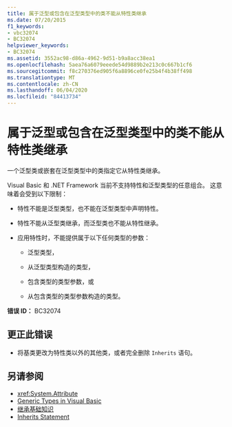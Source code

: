 ```yaml
---
title: 属于泛型或包含在泛型类型中的类不能从特性类继承
ms.date: 07/20/2015
f1_keywords:
- vbc32074
- BC32074
helpviewer_keywords:
- BC32074
ms.assetid: 3552ac98-d86a-4962-9d51-b9a8acc38ea1
ms.openlocfilehash: 5aea76a6079eeede54d9889b2e213c0c667b1cf6
ms.sourcegitcommit: f8c270376ed905f6a8896ce0fe25b4f4b38ff498
ms.translationtype: MT
ms.contentlocale: zh-CN
ms.lasthandoff: 06/04/2020
ms.locfileid: "84413734"
---
```

# <a name="classes-that-are-generic-or-contained-in-a-generic-type-cannot-inherit-from-an-attribute-class"></a>属于泛型或包含在泛型类型中的类不能从特性类继承

一个泛型类或嵌套在泛型类型中的类指定它从特性类继承。

Visual Basic 和 .NET Framework 当前不支持特性和泛型类型的任意组合。 这意味着会受到以下限制：

- 特性不能是泛型类型，也不能在泛型类型中声明特性。

- 特性不能从泛型类继承，而泛型类也不能从特性继承。

- 应用特性时，不能提供属于以下任何类型的参数：

  - 泛型类型，

  - 从泛型类型构造的类型，

  - 包含类型的类型参数，或

  - 从包含类型的类型参数构造的类型。

**错误 ID：** BC32074

## <a name="to-correct-this-error"></a>更正此错误

- 将基类更改为特性类以外的其他类，或者完全删除 `Inherits` 语句。

## <a name="see-also"></a>另请参阅

- <xref:System.Attribute>
- [Generic Types in Visual Basic](../programming-guide/language-features/data-types/generic-types.md)
- [继承基础知识](../programming-guide/language-features/objects-and-classes/inheritance-basics.md)
- [Inherits Statement](../language-reference/statements/inherits-statement.md)
